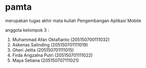 # pamta
merupakan tugas akhir mata kuliah Pengembangan Aplikasi Mobile

anggota kelompok 3 : 
1.	Muhammad Afan Oktafianto	  (205150700111032)
2.	Askenas Salinding		        (205150701111019)
3.	Gheri Jelita 			          (205150701111015)
4.	Firda Angzalna Putri 		    (205150701111022)
5.	Maya Setiana 			          (205150707111021)
